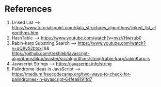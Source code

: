 # References

1. Linked List   --> https://www.tutorialspoint.com/data_structures_algorithms/linked_list_algorithms.htm <br/>
2. HashTable     --> https://www.youtube.com/watch?v=nvzVHwrrub0 <br/>
3. Rabin-karp Substring Search   --> https://www.youtube.com/watch?v=qQ8vS2btsxI && <br/> https://github.com/trekhleb/javascript-algorithms/blob/master/src/algorithms/string/rabin-karp/rabinKarp.js <br/>
4. Javascript Strings   --> https://javascript.info/string <br/>
5. Palindrome Ideas in JavsScript   --> https://medium.freecodecamp.org/two-ways-to-check-for-palindromes-in-javascript-64fea8191fd7
